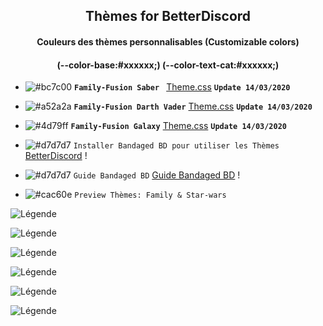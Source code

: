 <h2 align="center">Thèmes for BetterDiscord</h2>
<h4 align="center">Couleurs des thèmes personnalisables (Customizable colors)</h4>
<h4 align="center">(--color-base:#xxxxxx;)  (--color-text-cat:#xxxxxx;)</h4>

- ![#bc7c00](https://placehold.it/15/bc7c00/b5e853?text=+) **`Family-Fusion Saber `** [Theme.css](https://bibitor31.github.io/Bibitor-Themes/Saber-family.theme.css) **`Update 14/03/2020`**

- ![#a52a2a](https://placehold.it/15/a52a2a/b5e853?text=+) **`Family-Fusion Darth Vader`** [Theme.css](https://bibitor31.github.io/Bibitor-Themes/DarthVader-family.theme.css) **`Update 14/03/2020`**

- ![#4d79ff](https://placehold.it/15/4d79ff/b5e853?text=+) **`Family-Fusion Galaxy`** [Theme.css](https://bibitor31.github.io/Bibitor-Themes/Galaxy-family.theme.css) **`Update 14/03/2020`**

- ![#d7d7d7](https://placehold.it/15/d7d7d7/b5e853?text=+) `Installer Bandaged BD pour utiliser les Thèmes`  [BetterDiscord](https://betterdiscord.net/home/) !

- ![#d7d7d7](https://placehold.it/15/d7d7d7/b5e853?text=+) `Guide Bandaged BD`  [Guide Bandaged BD](https://0x71.cc/bd/guide/) !

- ![#cac60e](https://placehold.it/15/cac60e/b5e853?text=+) `Preview Thèmes: Family & Star-wars`

![Légende](https://i.imgur.com/Ew29ZvU.jpg)

![Légende](https://i.imgur.com/elYyPRd.jpg)

![Légende](https://i.imgur.com/tKdvzB4.jpg)

![Légende](https://i.imgur.com/uqD1z5b.jpg)

![Légende](https://i.imgur.com/wPZN2TK.jpg)

![Légende](https://i.imgur.com/QD0h26S.jpg)
